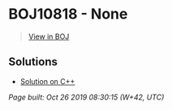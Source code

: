 # BOJ10818 - None

> [View in BOJ](https://www.acmicpc.net/problem/10818)

## Solutions
- [Solution on C++](10818%20최소,%20최대.cpp)


_Page built: Oct 26 2019 08:30:15 (W+42, UTC)_
